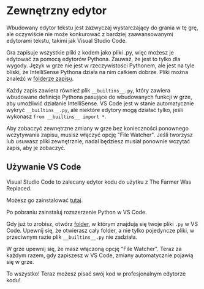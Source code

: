 # Zewnętrzny edytor
Wbudowany edytor tekstu jest zazwyczaj wystarczający do grania w tę grę, ale oczywiście nie może konkurować z bardziej zaawansowanymi edytorami tekstu, takimi jak Visual Studio Code.

Gra zapisuje wszystkie pliki z kodem jako pliki .py, więc możesz je edytować za pomocą edytorów Pythona. 
Zauważ, że jest to tylko dla wygody. Język w grze nie jest w rzeczywistości Pythonem, ale jest na tyle bliski, że IntelliSense Pythona działa na nim całkiem dobrze.
Pliki można znaleźć w [folderze zapisu](persistent_data_path/Saves).

Każdy zapis zawiera również plik `__builtins__.py`, który zawiera wbudowane definicje Pythona pasujące do wbudowanych funkcji w grze, aby umożliwić działanie IntelliSense. 
VS Code jest w stanie automatycznie wykryć `__builtins__.py`, ale niektóre edytory mogą działać tylko, jeśli wykonasz `from __builtins__ import *`.

Aby zobaczyć zewnętrzne zmiany w grze bez konieczności ponownego wczytywania zapisu, musisz włączyć opcję "File Watcher". Jeśli tworzysz lub usuwasz pliki zewnętrznie, nadal będziesz musiał ponownie wczytać zapis, aby je zobaczyć.

## Używanie VS Code
Visual Studio Code to zalecany edytor kodu do użytku z The Farmer Was Replaced.

Możesz go zainstalować [tutaj](https://code.visualstudio.com/download).

Po pobraniu zainstaluj rozszerzenie Python w VS Code.

Gdy już to zrobisz, otwórz [folder](persistent_data_path/Saves), w którym znajdują się twoje pliki `.py` w VS Code. Upewnij się, że otwierasz cały folder, a nie tylko pojedyncze pliki, w przeciwnym razie plik `__builtins__.py` nie zadziała.

W grze upewnij się, że masz włączoną opcję "File Watcher". Teraz za każdym razem, gdy zapiszesz w VS Code, zmiany automatycznie pojawią się w grze.

To wszystko! Teraz możesz pisać swój kod w profesjonalnym edytorze kodu!